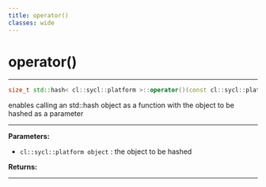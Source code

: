 ```yaml
---
title: operator()
classes: wide
---
```

# operator()

---

```cpp
size_t std::hash< cl::sycl::platform >::operator()(const cl::sycl::platform &object) const
```


enables calling an std::hash object as a function with the object to be hashed as a parameter 


---
**Parameters:**

 - `cl::sycl::platform object`
: the object to be hashed 

**Returns:** 

---
